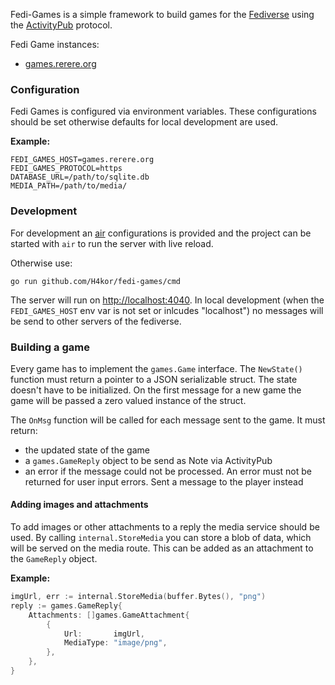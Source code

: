 Fedi-Games is a simple framework to build games for the [Fediverse](https://en.wikipedia.org/wiki/Fediverse) using the [ActivityPub](https://activitypub.rocks/) protocol.

Fedi Game instances:
- [games.rerere.org](https://games.rerere.org)


### Configuration

Fedi Games is configured via environment variables.
These configurations should be set otherwise defaults for local development are used.

**Example:**
```
FEDI_GAMES_HOST=games.rerere.org
FEDI_GAMES_PROTOCOL=https
DATABASE_URL=/path/to/sqlite.db
MEDIA_PATH=/path/to/media/
```

### Development

For development an [air](https://github.com/cosmtrek/air) configurations is provided and the project can be started with `air` to run the server with live reload.

Otherwise use:

```
go run github.com/H4kor/fedi-games/cmd
```

The server will run on [http://localhost:4040](http://localhost:4040). 
In local development (when the `FEDI_GAMES_HOST` env var is not set or inlcudes "localhost") no messages will be send to other servers of the fediverse.

### Building a game

Every game has to implement the `games.Game` interface. 
The `NewState()` function must return a pointer to a JSON serializable struct.
The state doesn't have to be initialized.
On the first message for a new game the game will be passed a zero valued instance of the struct.

The `OnMsg` function will be called for each message sent to the game. 
It must return:
- the updated state of the game
- a `games.GameReply` object to be send as Note via ActivityPub
- an error if the message could not be processed. An error must not be returned for user input errors. Sent a message to the player instead

#### Adding images and attachments

To add images or other attachments to a reply the media service should be used.
By calling `internal.StoreMedia` you can store a blob of data, which will be served on the media route.
This can be added as an attachment to the `GameReply` object.

**Example:**
```go
imgUrl, err := internal.StoreMedia(buffer.Bytes(), "png")
reply := games.GameReply{
    Attachments: []games.GameAttachment{
        {
            Url:       imgUrl,
            MediaType: "image/png",
        },
    },
}
```

